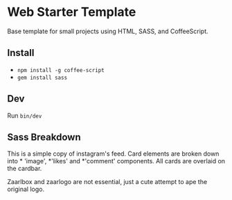 # Web Starter Template

Base template for small projects using HTML, SASS, and CoffeeScript.

## Install
* `npm install -g coffee-script`
* `gem install sass`

## Dev
Run `bin/dev`

## Sass Breakdown

This is a simple copy of instagram's feed. Card elements are broken down into * 'image', *'likes' and *'comment' components. All cards are overlaid on the cardbar. 

Zaarlbox and zaarlogo are not essential, just a cute attempt to ape the original logo.
